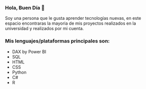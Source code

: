 ### Hola, Buen Día 👋
Soy una persona que le gusta aprender tecnologías nuevas, en este espacio encontraras la mayoria de mis proyectos realizados en la universidad y realizados por mi cuenta.

### Mis lenguajes/plataformas principales son:
- DAX by Power BI
- SQL
- HTML
- CSS 
- Python
- C#
- R

